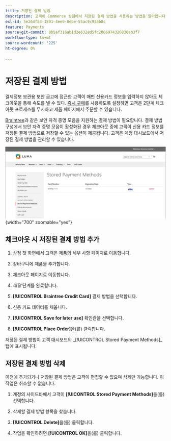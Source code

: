```yaml
---
title: 저장된 결제 방법
description: 고객이 Commerce 상점에서 저장된 결제 방법을 사용하는 방법을 알아봅니다.
exl-id: 5e264f84-1891-4ee9-8ebe-55ac9c93ab8c
feature: Payments
source-git-commit: 8b5af316ab1d2e632ed5fc2066974326830ab3f7
workflow-type: tm+mt
source-wordcount: '225'
ht-degree: 0%

---
```


# 저장된 결제 방법

결제정보 보관용 보안 금고에 접근한 고객이 매번 신용카드 정보를 입력하지 않아도 체크아웃을 통해 속도를 낼 수 있다. [즉시 구매](checkout-instant-purchase.md)를 사용하도록 설정하면 고객은 2단계 체크아웃 프로세스를 무시하고 제품 페이지에서 주문할 수 있습니다.

[Braintree](braintree.md)과 같은 보안 자격 증명 모음을 지원하는 결제 방법이 필요합니다. 결제 방법 구성에서 보안 자격 증명 모음이 활성화된 경우 체크아웃 중에 고객이 신용 카드 정보를 저장된 결제 방법으로 저장할 수 있는 옵션이 제공됩니다. 고객은 계정 대시보드에서 저장된 결제 방법을 관리할 수 있습니다.

![저장된 결제 방법](./assets/customer-account-stored-payment-methods.png){width="700" zoomable="yes"}

## 체크아웃 시 저장된 결제 방법 추가

1. 상점 첫 화면에서 고객은 제품의 세부 사항 페이지로 이동합니다.

1. 장바구니에 제품을 추가합니다.

1. 체크아웃 페이지로 이동합니다.

1. _배달_ 단계를 완료합니다.

1. **[!UICONTROL Braintree Credit Card]** 결제 방법을 선택합니다.

1. 신용 카드 데이터를 채웁니다.

1. **[!UICONTROL Save for later use]** 확인란을 선택합니다.

1. **[!UICONTROL Place Order]**&#x200B;을(를) 클릭합니다.

저장된 결제 방법이 고객 대시보드의 _[!UICONTROL Stored Payment Methods]_탭에 표시됩니다.

## 저장된 결제 방법 삭제

이전에 추가되거나 저장된 결제 방법은 고객이 편집할 수 없으며 삭제만 가능합니다. 이 작업은 취소할 수 없습니다.

1. 계정의 사이드바에서 고객이 **[!UICONTROL Stored Payment Methods]**&#x200B;을(를) 선택합니다.

1. 삭제할 결제 방법 항목을 찾습니다.

1. **[!UICONTROL Delete]**&#x200B;을(를) 클릭합니다.

1. 작업을 확인하려면 **[!UICONTROL OK]**&#x200B;을(를) 클릭합니다.
